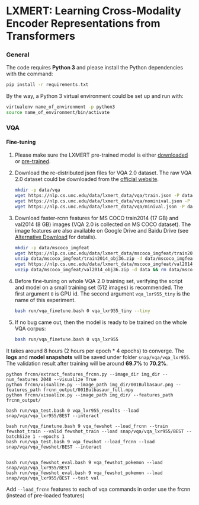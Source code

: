 # LXMERT: Learning Cross-Modality Encoder Representations from Transformers

### General 
The code requires **Python 3** and please install the Python dependencies with the command:
```bash
pip install -r requirements.txt
```

By the way, a Python 3 virtual environment could be set up and run with:
```bash
virtualenv name_of_environment -p python3
source name_of_environment/bin/activate
```
### VQA
#### Fine-tuning
1. Please make sure the LXMERT pre-trained model is either [downloaded](#pre-trained-models) or [pre-trained](#pre-training).

2. Download the re-distributed json files for VQA 2.0 dataset. The raw VQA 2.0 dataset could be downloaded from the [official website](https://visualqa.org/download.html).
    ```bash
    mkdir -p data/vqa
    wget https://nlp.cs.unc.edu/data/lxmert_data/vqa/train.json -P data/vqa/
    wget https://nlp.cs.unc.edu/data/lxmert_data/vqa/nominival.json -P  data/vqa/
    wget https://nlp.cs.unc.edu/data/lxmert_data/vqa/minival.json -P data/vqa/
    ```
3. Download faster-rcnn features for MS COCO train2014 (17 GB) and val2014 (8 GB) images (VQA 2.0 is collected on MS COCO dataset).
The image features are
also available on Google Drive and Baidu Drive (see [Alternative Download](#alternative-dataset-and-features-download-links) for details).
    ```bash
    mkdir -p data/mscoco_imgfeat
    wget https://nlp.cs.unc.edu/data/lxmert_data/mscoco_imgfeat/train2014_obj36.zip -P data/mscoco_imgfeat
    unzip data/mscoco_imgfeat/train2014_obj36.zip -d data/mscoco_imgfeat && rm data/mscoco_imgfeat/train2014_obj36.zip
    wget https://nlp.cs.unc.edu/data/lxmert_data/mscoco_imgfeat/val2014_obj36.zip -P data/mscoco_imgfeat
    unzip data/mscoco_imgfeat/val2014_obj36.zip -d data && rm data/mscoco_imgfeat/val2014_obj36.zip
    ```

4. Before fine-tuning on whole VQA 2.0 training set, verifying the script and model on a small training set (512 images) is recommended. 
The first argument `0` is GPU id. The second argument `vqa_lxr955_tiny` is the name of this experiment.
    ```bash
    bash run/vqa_finetune.bash 0 vqa_lxr955_tiny --tiny
    ```
5. If no bug came out, then the model is ready to be trained on the whole VQA corpus:
    ```bash
    bash run/vqa_finetune.bash 0 vqa_lxr955
    ```
It takes around 8 hours (2 hours per epoch * 4 epochs) to converge. 
The **logs** and **model snapshots** will be saved under folder `snap/vqa/vqa_lxr955`. 
The validation result after training will be around **69.7%** to **70.2%**. 


```
python frcnn/extract_features_frcnn.py --image_dir img_dir --num_features 2048 --visualize True
python frcnn/visualize.py --image_path img_dir/001Bulbasaur.png --features_path frcnn_output/001Bulbasaur_full.npy
python frcnn/visualize.py --image_path img_dir/ --features_path frcnn_output/  

bash run/vqa_test.bash 0 vqa_lxr955_results --load snap/vqa/vqa_lxr955/BEST --interact

bash run/vqa_finetune.bash 9 vqa_fewshot --load_frcnn --train fewshot_train --valid fewshot_train --load snap/vqa/vqa_lxr955/BEST --batchSize 1 --epochs 1   
bash run/vqa_test.bash 9 vqa_fewshot --load_frcnn --load snap/vqa/vqa_fewshot/BEST --interact


bash run/vqa_fewshot_eval.bash 9 vqa_fewshot_pokemon --load snap/vqa/vqa_lxr955/BEST
bash run/vqa_fewshot_eval.bash 9 vqa_fewshot_pokemon --load snap/vqa/vqa_lxr955/BEST --test val
```
Add `--load_frcnn` features to each of vqa commands in order use the frcnn (instead of pre-loaded features)
